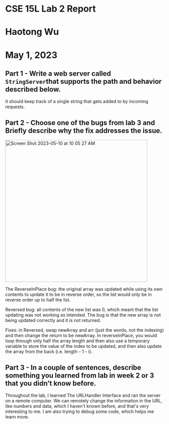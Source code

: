 # CSE 15L Lab 2 Report 
# Haotong Wu 
# May 1, 2023

## Part 1 - Write a web server called `StringServer`that supports the path and behavior described below. 
It should keep track of a single string that gets added to by incoming requests. 


## Part 2 - Choose one of the bugs from lab 3 and Briefly describe why the fix addresses the issue.

<img width="450" alt="Screen Shot 2023-05-10 at 10 05 27 AM" src="https://github.com/timhaotongwu/cse15l-lab-reports/assets/122568570/eae6c640-0bf1-4ab2-b51b-dbbce8f9f9ea">


The ReverseInPlace bug: the original array was updated while using its own contents to update it to be in reverse order, so the list would only be in reverse order up to half the list.

Reversed bug: all contents of the new list was 0, which meant that the list updating was not working as intended. The bug is that the new array is not being updated correctly and it is not returned.

Fixes: in Reversed, swap newArray and arr (just the words, not the indexing) and then change the return to be newArray. In reverseInPlace, you would loop through only half the array length and then also use a temporary variable to store the value of the index to be updated, and then also update the array from the back (i.e. length - 1 - i).


## Part 3 - In a couple of sentences, describe something you learned from lab in week 2 or 3 that you didn’t know before.

Throughout the lab, I learned The URLHandler Interface and ran the server on a remote computer. We can remotely change the information in the URL, like numbers and data, which I haven't known before, and that's very interesting to me. I am also trying to debug some code, which helps me learn more.
